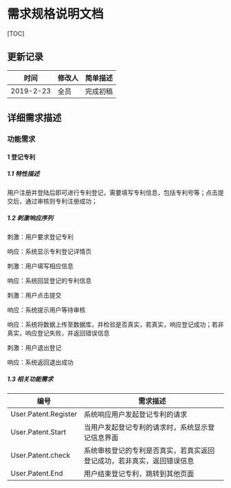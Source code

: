 # 需求规格说明文档

[TOC]

## 更新记录

| 时间      | 修改人 | 简单描述 |
| --------- | ------ | -------- |
| 2019-2-23 | 全员   | 完成初稿 |

## 详细需求描述

### 功能需求

#### 1 登记专利

##### 1.1 特性描述

用户注册并登陆后即可进行专利登记，需要填写专利信息，包括专利号等；点击提交后，通过审核则专利注册成功；

##### 1.2 刺激响应序列

刺激：用户要求登记专利

响应：系统显示专利登记详情页

刺激：用户填写相应信息

响应：系统回显登记的专利信息

刺激：用户点击提交

响应：系统提示用户等待审核

响应：系统将数据上传至数据库，并检验是否真实，若真实，响应登记成功；若非真实，响应登记失败，并返回错误信息

刺激：用户退出登记

响应：系统返回退出成功

##### 1.3 相关功能需求

|编号|需求描述|
|---------|----------|
|User.Patent.Register|系统响应用户发起登记专利的请求|
|User.Patent.Start|当用户发起登记专利的请求时，系统显示登记信息界面|
|User.Patent.check|系统审核登记的专利是否真实，若真实返回登记成功，若非真实，返回错误信息|
|User.Patent.End|用户结束登记专利，跳转到其他页面|